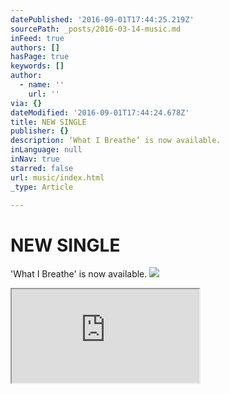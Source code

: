 ```yaml
---
datePublished: '2016-09-01T17:44:25.219Z'
sourcePath: _posts/2016-03-14-music.md
inFeed: true
authors: []
hasPage: true
keywords: []
author:
  - name: ''
    url: ''
via: {}
dateModified: '2016-09-01T17:44:24.678Z'
title: NEW SINGLE
publisher: {}
description: ‘What I Breathe’ is now available.
inLanguage: null
inNav: true
starred: false
url: music/index.html
_type: Article

---
```

# NEW SINGLE

'What I Breathe' is now available.
![](https://the-grid-user-content.s3-us-west-2.amazonaws.com/1ee42de7-fb56-446f-9e3b-72bd1a5bb68e.png)

<iframe src="https://the-grid.github.io/ed-userhtml/?g=eJxVkLFuhDAMhl8lQup4F8pVDEAYKnXoUlVdOjuJIREJQY5PlD594Zjq7ZP125_-zg8EEUXmLaAqdCKL1IiyFau37BrxXJZPrXDoR8c7VeXy0xYik1GFY15yI6WG2RqIy9WkKN-iRmvRfgbYkCQTmEm9VGVdlbe6qmX2v6gC0IhSjyYFNTxGBj9PB9Y3XRlz5oLPrAYIGSUQr4kmlSOEcGznvADhzIrpjnI3QogBc-47EI5wOPV2O0rjHefkM17_iT4-yNUBX_xFEwI7LPrvncW7eD1Z6E18HXnxcRzoJPSdPBvr_wB2-G3D" style=""></iframe>